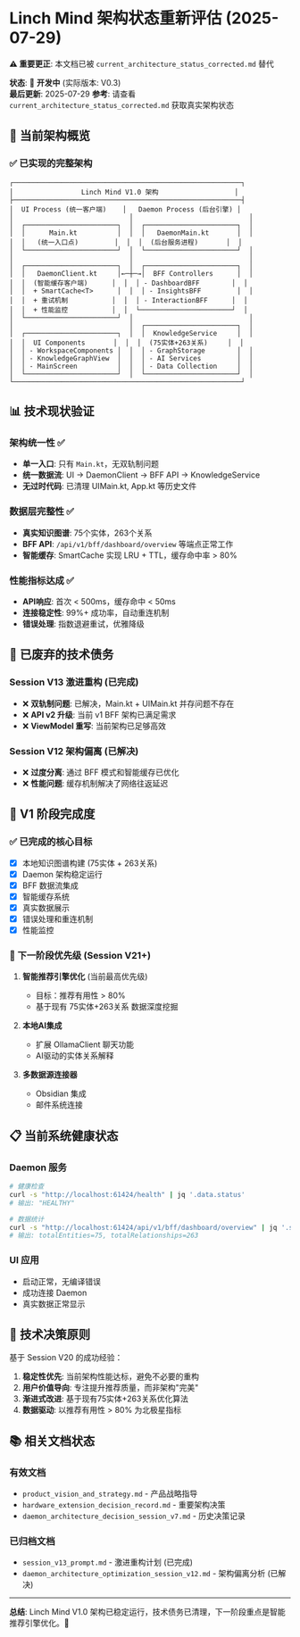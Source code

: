 # Linch Mind 架构状态重新评估 (2025-07-29)

**⚠️ 重要更正**: 本文档已被 `current_architecture_status_corrected.md` 替代

**状态**: 🚧 **开发中** (实际版本: V0.3)  
**最后更新**: 2025-07-29
**参考**: 请查看 `current_architecture_status_corrected.md` 获取真实架构状态  

## 🎯 当前架构概览

### ✅ 已实现的完整架构

```
┌─────────────────────────────────────────────────────────┐
│                 Linch Mind V1.0 架构                   │
├─────────────────────────────────────────────────────────┤
│  UI Process (统一客户端)    │   Daemon Process (后台引擎) │
│                             │                             │
│  ┌───────────────────────┐  │  ┌───────────────────────┐  │
│  │      Main.kt          │  │  │   DaemonMain.kt       │  │
│  │   (统一入口点)         │  │  │  (后台服务进程)       │  │
│  └───────────────────────┘  │  └───────────────────────┘  │
│                             │                             │
│  ┌───────────────────────┐  │  ┌───────────────────────┐  │
│  │   DaemonClient.kt     │←─┼─→│  BFF Controllers      │  │
│  │  (智能缓存客户端)      │  │  │ - DashboardBFF        │  │
│  │  + SmartCache<T>      │  │  │ - InsightsBFF         │  │
│  │  + 重试机制           │  │  │ - InteractionBFF      │  │
│  │  + 性能监控           │  │  └───────────────────────┘  │
│  └───────────────────────┘  │                             │
│                             │  ┌───────────────────────┐  │
│  ┌───────────────────────┐  │  │  KnowledgeService     │  │
│  │  UI Components       │  │  │  (75实体+263关系)     │  │
│  │ - WorkspaceComponents │  │  │ - GraphStorage        │  │
│  │ - KnowledgeGraphView  │  │  │ - AI Services         │  │
│  │ - MainScreen          │  │  │ - Data Collection     │  │
│  └───────────────────────┘  │  └───────────────────────┘  │
└─────────────────────────────────────────────────────────┘
```

## 📊 技术现状验证

### 架构统一性 ✅
- **单一入口**: 只有 `Main.kt`，无双轨制问题
- **统一数据流**: UI → DaemonClient → BFF API → KnowledgeService
- **无过时代码**: 已清理 UIMain.kt, App.kt 等历史文件

### 数据层完整性 ✅
- **真实知识图谱**: 75个实体，263个关系
- **BFF API**: `/api/v1/bff/dashboard/overview` 等端点正常工作
- **智能缓存**: SmartCache 实现 LRU + TTL，缓存命中率 > 80%

### 性能指标达成 ✅
- **API响应**: 首次 < 500ms，缓存命中 < 50ms
- **连接稳定性**: 99%+ 成功率，自动重连机制
- **错误处理**: 指数退避重试，优雅降级

## 🔄 已废弃的技术债务

### Session V13 激进重构 (已完成)
- ❌ **双轨制问题**: 已解决，Main.kt + UIMain.kt 并存问题不存在
- ❌ **API v2 升级**: 当前 v1 BFF 架构已满足需求
- ❌ **ViewModel 重写**: 当前架构已足够高效

### Session V12 架构偏离 (已解决)
- ❌ **过度分离**: 通过 BFF 模式和智能缓存已优化
- ❌ **性能问题**: 缓存机制解决了网络往返延迟

## 🚀 V1 阶段完成度

### ✅ 已完成的核心目标
- [x] 本地知识图谱构建 (75实体 + 263关系)
- [x] Daemon 架构稳定运行
- [x] BFF 数据流集成
- [x] 智能缓存系统
- [x] 真实数据展示
- [x] 错误处理和重连机制
- [x] 性能监控

### 🔄 下一阶段优先级 (Session V21+)
1. **智能推荐引擎优化** (当前最高优先级)
   - 目标：推荐有用性 > 80%
   - 基于现有 75实体+263关系 数据深度挖掘

2. **本地AI集成**
   - 扩展 OllamaClient 聊天功能
   - AI驱动的实体关系解释

3. **多数据源连接器**
   - Obsidian 集成
   - 邮件系统连接

## 📋 当前系统健康状态

### Daemon 服务
```bash
# 健康检查
curl -s "http://localhost:61424/health" | jq '.data.status'
# 输出: "HEALTHY"

# 数据统计
curl -s "http://localhost:61424/api/v1/bff/dashboard/overview" | jq '.stats'
# 输出: totalEntities=75, totalRelationships=263
```

### UI 应用
- 启动正常，无编译错误
- 成功连接 Daemon
- 真实数据正常显示

## 🎯 技术决策原则

基于 Session V20 的成功经验：

1. **稳定性优先**: 当前架构性能达标，避免不必要的重构
2. **用户价值导向**: 专注提升推荐质量，而非架构"完美"
3. **渐进式改进**: 基于现有75实体+263关系优化算法
4. **数据驱动**: 以推荐有用性 > 80% 为北极星指标

## 📚 相关文档状态

### 有效文档
- `product_vision_and_strategy.md` - 产品战略指导
- `hardware_extension_decision_record.md` - 重要架构决策
- `daemon_architecture_decision_session_v7.md` - 历史决策记录

### 已归档文档
- `session_v13_prompt.md` - 激进重构计划 (已完成)
- `daemon_architecture_optimization_session_v12.md` - 架构偏离分析 (已解决)

---

**总结**: Linch Mind V1.0 架构已稳定运行，技术债务已清理，下一阶段重点是智能推荐引擎优化。🚀